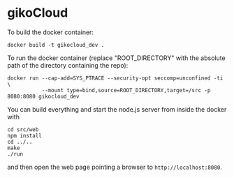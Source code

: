 # gikoCloud

To build the docker container:
```
docker build -t gikocloud_dev .
```
To run the docker container (replace "ROOT_DIRECTORY" with the absolute path of the directory containing the repo):
```
docker run --cap-add=SYS_PTRACE --security-opt seccomp=unconfined -ti \
           --mount type=bind,source=ROOT_DIRECTORY,target=/src -p 8080:8080 gikocloud_dev
```
You can build everything and start the node.js server from inside the docker with 
```
cd src/web
npm install
cd ../..
make
./run
```
and then open the web page pointing a browser to `http://localhost:8080`.
